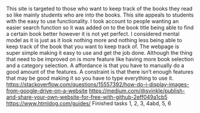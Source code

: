 This site is targeted to those who want to keep track of the books they read so like mainly students who are into the books. This site appeals to students with the easy to use functionality. I took account to people wanting an easier search function so it was added on to the book title being able to find a certain book better however it is not yet perfect. I considered mental model as it is just as it look nothing more and nothing less being able to keep track of the book that you want to keep track of. The webpage is super simple making it easy to use and get the job done. Although the thing that need to be improved on is more feature like having more book selection and a category selection. A affordance is that you have to manually do a good amount of the features. A constraint is that there isn’t enough features that may be good making it so you have to type everything to use it. https://stackoverflow.com/questions/15557392/how-do-i-display-images-from-google-drive-on-a-website https://medium.com/@svinkle/publish-and-share-your-own-website-for-free-with-github-2eff049a1cb5 https://www.htmldog.com/guides/ Finished tasks 1, 2, 3, 4abd, 5, 6
